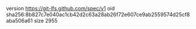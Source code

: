 version https://git-lfs.github.com/spec/v1
oid sha256:8b827c7e040ac1cb42d2c63a28ab26f72e607ce9ab2559574d25cf8aba506a61
size 2955
